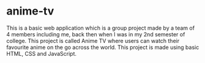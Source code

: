 # anime-tv
This is a basic web application which is a group project made by a team of 4 members including me, back then when I was in my 2nd semester of college. This project is called Anime TV where users can watch their favourite anime on the go across the world. This project is made using basic HTML, CSS and JavaScript.
